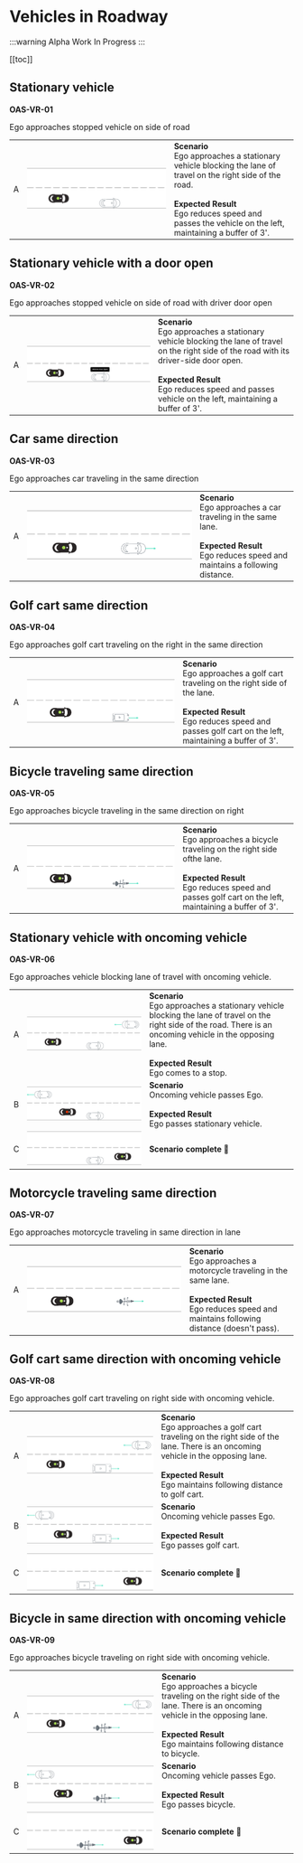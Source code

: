 # Vehicles in Roadway

:::warning Alpha
Work In Progress
:::

[[toc]]

## Stationary vehicle
**OAS-VR-01**

Ego approaches stopped vehicle on side of road

|      |                                    |             |
| :--: | ---------------------------------- | ----------- |
| A    | ![VR-01](./images/VR-01.png) | **Scenario** <br> Ego approaches a stationary vehicle blocking the lane of travel on the right side of the road. <br><br> **Expected Result** <br>Ego reduces speed and passes the vehicle on the left, maintaining a buffer of 3'. |

## Stationary vehicle with a door open
**OAS-VR-02**

Ego approaches stopped vehicle on side of road with driver door open

|      |                                    |             |
| :--: | ---------------------------------- | ----------- |
| A    | ![VR-02](./images/VR-02.png) | **Scenario** <br> Ego approaches a stationary vehicle blocking the lane of travel on the right side of the road with its driver-side door open. <br><br> **Expected Result** <br>Ego reduces speed and passes vehicle on the left, maintaining a buffer of 3'. |

## Car same direction
**OAS-VR-03**

Ego approaches car traveling in the same direction

|      |                                    |             |
| :--: | ---------------------------------- | ----------- |
| A    | ![VR-03](./images/VR-03.png) | **Scenario** <br> Ego approaches a car traveling in the same lane. <br><br> **Expected Result** <br>Ego reduces speed and maintains a following distance.

## Golf cart same direction
**OAS-VR-04**

Ego approaches golf cart traveling on the right in the same direction

|      |                                    |             |
| :--: | ---------------------------------- | ----------- |
| A    | ![VR-04](./images/VR-04.png) | **Scenario** <br> Ego approaches a golf cart traveling on the right side of the lane. <br><br> **Expected Result** <br> Ego reduces speed and passes golf cart on the left, maintaining a buffer of 3'. |

## Bicycle traveling same direction
**OAS-VR-05**

Ego approaches bicycle traveling in the same direction on right

|      |                                    |             |
| :--: | ---------------------------------- | ----------- |
| A    | ![VR-05](./images/VR-05.png) | **Scenario** <br> Ego approaches a bicycle traveling on the right side ofthe lane. <br><br> **Expected Result** <br>Ego reduces speed and passes golf cart on the left, maintaining a buffer of 3'. |

## Stationary vehicle with oncoming vehicle
**OAS-VR-06**

Ego approaches vehicle blocking lane of travel with oncoming vehicle.

|      |                                    |             |
| :--: | ---------------------------------- | ----------- |
| A    | ![VR-06-A](./images/VR-06-A.png) | **Scenario** <br> Ego approaches a stationary vehicle blocking the lane of travel on the right side of the road. There is an oncoming vehicle in the opposing lane. <br><br> **Expected Result** <br>Ego comes to a stop. |
| B    | ![VR-06-B](./images/VR-06-B.png) | **Scenario** <br> Oncoming vehicle passes Ego. <br><br> **Expected Result** <br>Ego passes stationary vehicle. |
| C    | ![VR-06-C](./images/VR-06-C.png) | **Scenario complete 🎉** |

## Motorcycle traveling same direction
**OAS-VR-07**

Ego approaches motorcycle traveling in same direction in lane

|      |                                    |             |
| :--: | ---------------------------------- | ----------- |
| A    | ![VR-07](./images/VR-07.png) | **Scenario** <br> Ego approaches a motorcycle traveling in the same lane. <br><br> **Expected Result** <br> Ego reduces speed and maintains following distance (doesn't pass).|


## Golf cart same direction with oncoming vehicle
**OAS-VR-08**

Ego approaches golf cart traveling on right side with oncoming vehicle.

|      |                                    |             |
| :--: | ---------------------------------- | ----------- |
| A    | ![VR-08-A](./images/VR-08-A.png) | **Scenario** <br> Ego approaches a golf cart traveling on the right side of the lane. There is an oncoming vehicle in the opposing lane. <br><br> **Expected Result** <br> Ego maintains following distance to golf cart. |
| B    | ![VR-08-B](./images/VR-08-B.png) | **Scenario** <br> Oncoming vehicle passes Ego. <br><br> **Expected Result** <br> Ego passes golf cart. |
| C    | ![VR-08-C](./images/VR-08-C.png) | **Scenario complete 🎉** |

## Bicycle in same direction with oncoming vehicle
**OAS-VR-09**

Ego approaches bicycle traveling on right side with oncoming vehicle.

|      |                                    |             |
| :--: | ---------------------------------- | ----------- |
| A    | ![VR-09-A](./images/VR-09-A.png) | **Scenario** <br> Ego approaches a bicycle traveling on the right side of the lane. There is an oncoming vehicle in the opposing lane. <br><br> **Expected Result** <br>Ego maintains following distance to bicycle. |
| B    | ![VR-09-B](./images/VR-09-B.png) | **Scenario** <br> Oncoming vehicle passes Ego. <br><br> **Expected Result** <br>Ego passes bicycle. |
| C    | ![VR-09-C](./images/VR-09-C.png) | **Scenario complete 🎉** |
